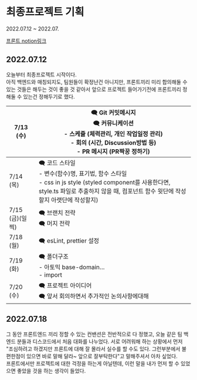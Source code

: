 # 최종프로젝트 기획

2022.07.12 ~ 2022.07.

[프론트 notion링크](https://www.notion.so/prgrms/FE-c1f9c7e444d64ae68f6d796123c08918)


## 2022.07.12
오늘부터 최종프로젝트 시작이다.  
아직 백엔드와 매칭되지도, 팀원들이 확정난건 아니지만, 프론트끼리 미리 합의해둘 수 있는 것들은 해두는 것이 좋을 것 같아서 앞으로 프로젝트 들어가기전에 프론트끼리 정해둘 수 있는건 정해두기로 했다.  

| 7/13 (수) | 🗨️ Git 커밋메시지 <br> 🗨️ 커뮤니케이션 <br> - 스케쥴 (체력관리, 개인 작업일정 관리)<br> - 회의 (시간, Discussion방법 등)<br> - PR 메시지 (PR짝꿍 정하기) |
| --- | --- |
| 7/14 (목) | 🗨️ 코드 스타일 <br> - 변수(함수)명, 표기법, 함수 스타일<br> - css in js style (styled component를 사용한다면, style.ts 파일로 추출하지 않을 때, 컴포넌트 함수 윗단에 작성할지 아랫단에 작성할지)  |
| 7/15 (금)(일찍) | 🗨️ 브랜치 전략<br>🗨️ 머지 전략 |
| 7/18 (월) | 🗨️ esLint, prettier 설정 |
| 7/19 (화) | 🗨️ 폴더구조 <br> - 아토믹 base-domain… <br>- import |
| 7/20 (수) | 🗨️ 프로젝트 아이디어 <br> 🗨️ 앞서 회의하면서 추가적인 논의사항에대해  |

## 2022.07.18
그 동안 프론트엔드 끼리 정할 수 있는 컨밴션은 전반적으로 다 정했고, 오늘 같은 팀 백엔드 분들과 디스코드에서 처음 대화를 나누었다. 서로 어려워해 하는 상황에서 먼저 "조심하려고 하겠지만 프론트에 대해 잘 몰라서 실수를 할 수도 있다. 그런부분에서 불편한점이 있으면 바로 말해 달라~ 앞으로 잘부탁한다"고 말해주셔서 아차 싶었다.  
프론트에서만 프로젝트에 대한 걱정을 하는게 아닐텐데, 이런 말을 내가 먼저 할 수 있었으면 좋았을 것을 하는 생각이 들었다.  

